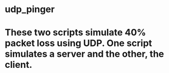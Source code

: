 # udp_pinger
# These two scripts simulate 40% packet loss using UDP. One script simulates a server and the other, the client. 
